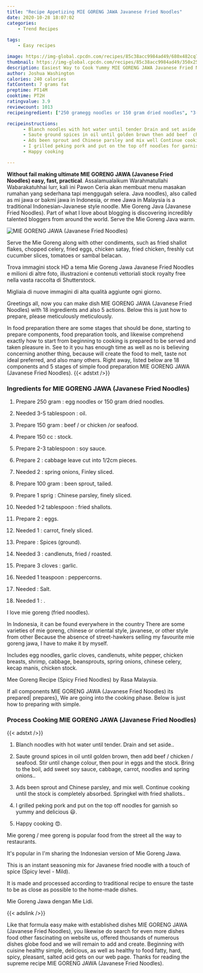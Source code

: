 ```yaml
---
title: "Recipe Appetizing MIE GORENG JAWA Javanese Fried Noodles"
date: 2020-10-28 18:07:02
categories:
    - Trend Recipes
    
tags:
    - Easy recipes

image: https://img-global.cpcdn.com/recipes/85c38acc9984ad49/680x482cq70/mie-goreng-jawa-javanese-fried-noodles-recipe-main-photo.jpg
thumbnail: https://img-global.cpcdn.com/recipes/85c38acc9984ad49/350x250cq70/mie-goreng-jawa-javanese-fried-noodles-recipe-main-photo.jpg
description: Easiest Way to Cook Yummy MIE GORENG JAWA Javanese Fried Noodles with 18 ingredients and 5 stages of easy cooking.
author: Joshua Washington
calories: 240 calories
fatContent: 7 grams fat
preptime: PT14M
cooktime: PT2H
ratingvalue: 3.9
reviewcount: 1013
recipeingredient: ["250 gramegg noodles or 150 gram dried noodles", "3-5 tablespoonoil", "150 grambeef  or chicken or seafood", "150 ccstock", "2-3 tablespoonsoy sauce", "2cabbage leave cut into 12cm pieces", "2spring onions Finley sliced", "100 grambeen sprout tailed", "1 sprigChinese parsley finely sliced", "1-2 tablespoonfried shallots", "2eggs", "1carrot finely sliced", "Spices ground", "3candlenuts fried  roasted", "3 clovesgarlic", "1 teaspoonpeppercorns", "Salt", "1"]

recipeinstructions: 
      - Blanch noodles with hot water until tender Drain and set aside 
      - Saute ground spices in oil until golden brown then add beef  chicken  seafood Stir until change colour then pour in eggs and the stock Bring to the boil add sweet soy sauce cabbage carrot noodles and spring onions 
      - Ads been sprout and Chinese parsley and mix well Continue cooking until the stock is completely absorbed Springkel with fried shallots 
      - I grilled peking pork and put on the top off noodles for garnish so yummy and delicious  
      - Happy cooking 

---
```




**Without fail making ultimate MIE GORENG JAWA (Javanese Fried Noodles) easy, fast, practical**. Assalamualaikum Warahmatullahi Wabarakatuhhai lurr, kali ini Pawon Ceria akan membuat menu masakan rumahan yang sederhana tapi menggugah selera. Java noodles), also called as mi jawa or bakmi jawa in Indonesia, or mee Jawa in Malaysia is a traditional Indonesian-Javanese style noodle. Mie Goreng Java (Javanese Fried Noodles). Part of what I love about blogging is discovering incredibly talented bloggers from around the world. Serve the Mie Goreng Java warm.


![MIE GORENG JAWA (Javanese Fried Noodles)](https://img-global.cpcdn.com/recipes/85c38acc9984ad49/680x482cq70/mie-goreng-jawa-javanese-fried-noodles-recipe-main-photo.jpg "MIE GORENG JAWA (Javanese Fried Noodles)")



Serve the Mie Goreng along with other condiments, such as fried shallot flakes, chopped celery, fried eggs, chicken satay, fried chicken, freshly cut cucumber slices, tomatoes or sambal belacan.

Trova immagini stock HD a tema Mie Goreng Jawa Javanese Fried Noodles e milioni di altre foto, illustrazioni e contenuti vettoriali stock royalty free nella vasta raccolta di Shutterstock.

Migliaia di nuove immagini di alta qualità aggiunte ogni giorno.


Greetings all, now you can make dish MIE GORENG JAWA (Javanese Fried Noodles) with 18 ingredients and also 5 actions. Below this is just how to prepare, please meticulously meticulously.

In food preparation there are some stages that should be done, starting to prepare components, food preparation tools, and likewise comprehend exactly how to start from beginning to cooking is prepared to be served and taken pleasure in. See to it you has enough time as well as no is believing concerning another thing, because will create the food to melt, taste not ideal preferred, and also many others. Right away, listed below are 18 components and 5 stages of simple food preparation MIE GORENG JAWA (Javanese Fried Noodles).
{{< adstxt />}}

### Ingredients for MIE GORENG JAWA (Javanese Fried Noodles)


1. Prepare 250 gram : egg noodles or 150 gram dried noodles.

1. Needed 3-5 tablespoon : oil.

1. Prepare 150 gram : beef / or chicken /or seafood.

1. Prepare 150 cc : stock.

1. Prepare 2-3 tablespoon : soy sauce.

1. Prepare 2 : cabbage leave cut into 1/2cm pieces.

1. Needed 2 : spring onions, Finley sliced.

1. Prepare 100 gram : been sprout, tailed.

1. Prepare 1 sprig : Chinese parsley, finely sliced.

1. Needed 1-2 tablespoon : fried shallots.

1. Prepare 2 : eggs.

1. Needed 1 : carrot, finely sliced.

1. Prepare  : Spices (ground).

1. Needed 3 : candlenuts, fried / roasted.

1. Prepare 3 cloves : garlic.

1. Needed 1 teaspoon : peppercorns.

1. Needed  : Salt.

1. Needed 1 : .


I love mie goreng (fried noodles).

In Indonesia, it can be found everywhere in the country There are some varieties of mie goreng, chinese or oriental style, javanese, or other style from other Because the absence of street-hawkers selling my favourite mie goreng jawa, I have to make it by myself.

Includes egg noodles, garlic cloves, candlenuts, white pepper, chicken breasts, shrimp, cabbage, beansprouts, spring onions, chinese celery, kecap manis, chicken stock.

Mee Goreng Recipe (Spicy Fried Noodles) by Rasa Malaysia.


If all components MIE GORENG JAWA (Javanese Fried Noodles) its prepared| prepares}, We are going into the cooking phase. Below is just how to preparing with simple.

### Process Cooking MIE GORENG JAWA (Javanese Fried Noodles)

{{< adstxt />}}


1. Blanch noodles with hot water until tender. Drain and set aside..



1. Saute ground spices in oil until golden brown, then add beef / chicken / seafood. Stir until change colour, then pour in eggs and the stock. Bring to the boil, add sweet soy sauce, cabbage, carrot, noodles and spring onions..



1. Ads been sprout and Chinese parsley, and mix well. Continue cooking until the stock is completely absorbed. Springkel with fried shallots..



1. I grilled peking pork and put on the top off noodles for garnish so yummy and delicious 😃.



1. Happy cooking 😍.




Mie goreng / mee goreng is popular food from the street all the way to restaurants.

It&#39;s popular in I&#39;m sharing the Indonesian version of Mie Goreng Jawa.

This is an instant seasoning mix for Javanese fried noodle with a touch of spice (Spicy level - Mild).

It is made and processed according to traditional recipe to ensure the taste to be as close as possible to the home-made dishes.

Mie Goreng Jawa dengan Mie Lidi.


{{< adslink />}}

Like that formula easy make with established dishes MIE GORENG JAWA (Javanese Fried Noodles), you likewise do search for even more dishes food other fascinating on website us, offered thousands of numerous dishes globe food and we will remain to add and create. Beginning with cuisine healthy simple, delicious, as well as healthy to food fatty, hard, spicy, pleasant, salted acid gets on our web page. Thanks for reading the supreme recipe MIE GORENG JAWA (Javanese Fried Noodles).
